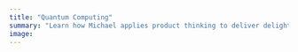 ```yaml
---
title: "Quantum Computing"
summary: "Learn how Michael applies product thinking to deliver delightful CX that aligns with business goals."
image:
---
```

